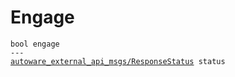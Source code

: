 # Engage

<div class="highlight"><pre><code>bool engage
---
<a href="../../../autoware_external_api_msgs/msg/ResponseStatus">autoware_external_api_msgs/ResponseStatus</a> status
</code></pre></div>

